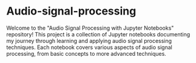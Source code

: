 # Audio-signal-processing
Welcome to the "Audio Signal Processing with Jupyter Notebooks" repository! This project is a collection of Jupyter notebooks documenting my journey through learning and applying audio signal processing techniques. Each notebook covers various aspects of audio signal processing, from basic concepts to more advanced techniques.
